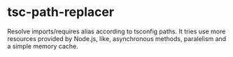 # tsc-path-replacer

Resolve imports/requires alias according to tsconfig paths. It tries use more resources provided by Node.js, like, asynchronous methods, paralelism and a simple memory cache.

